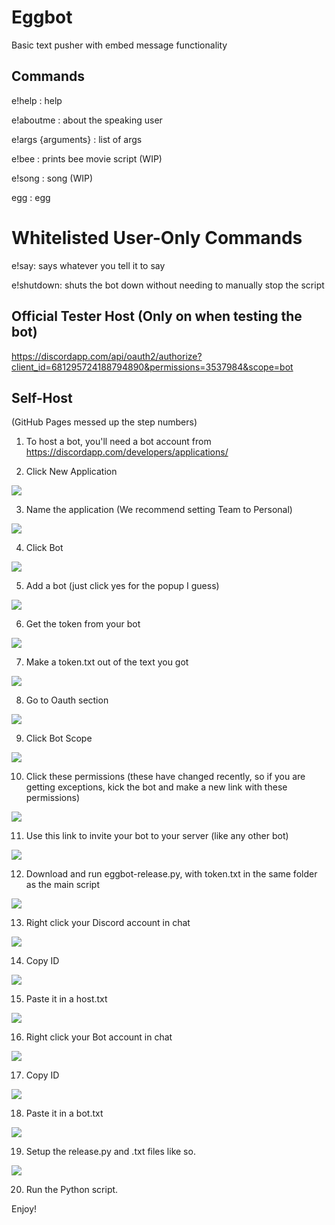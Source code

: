 # Eggbot
Basic text pusher with embed message functionality

## Commands
e!help : help

e!aboutme : about the speaking user

e!args {arguments} : list of args

e!bee : prints bee movie script (WIP)

e!song : song (WIP)

egg : egg

# Whitelisted User-Only Commands

e!say: says whatever you tell it to say

e!shutdown: shuts the bot down without needing to manually stop the script

## Official Tester Host (Only on when testing the bot)
https://discordapp.com/api/oauth2/authorize?client_id=681295724188794890&permissions=3537984&scope=bot

## Self-Host
(GitHub Pages messed up the step numbers)

1. To host a bot, you'll need a bot account from https://discordapp.com/developers/applications/

2. Click New Application 

![](tutorial/newapp.png)

3. Name the application (We recommend setting Team to Personal)

![](tutorial/teamchoose.png)

4. Click Bot

![](tutorial/clikbot.png)

5. Add a bot (just click yes for the popup I guess)

![](tutorial/makebot.png)

6. Get the token from your bot

![](tutorial/tokentime.png)

7. Make a token.txt out of the text you got

![](tutorial/tokentxt.png)

8. Go to Oauth section

![](tutorial/oauth.png)

9. Click Bot Scope

![](tutorial/botlink.png)

10. Click these permissions (these have changed recently, so if you are getting exceptions, kick the bot and make a new link with these permissions)

![](tutorial/perms.png)

11. Use this link to invite your bot to your server (like any other bot)

![](tutorial/getlink.png)

12. Download and run eggbot-release.py, with token.txt in the same folder as the main script

![](tutorial/setup1.png)

13. Right click your Discord account in chat

![](tutorial/rclickOwner.png)

14. Copy ID 

![](tutorial/copyOwner.png)

15. Paste it in a host.txt

![](tutorial/hostpaste.png)

16. Right click your Bot account in chat

![](tutorial/rclickBot.png)

17. Copy ID 

![](tutorial/copyBot.png)

18. Paste it in a bot.txt

![](tutorial/botpaste.png)

19. Setup the release.py and .txt files like so.

![](tutorial/setup.png)

20. Run the Python script.

Enjoy!
